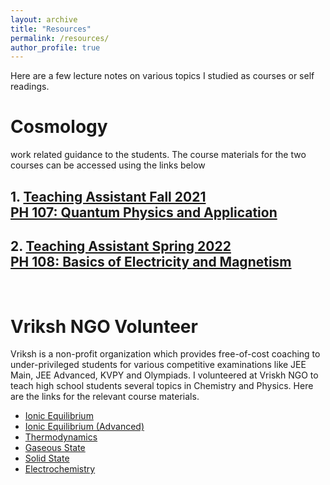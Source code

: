 ```yaml
---
layout: archive
title: "Resources"
permalink: /resources/
author_profile: true
---
```


<!--{% include base_path %}

{% for post in site.teaching reversed %}
  {% include archive-single.html %}
{% endfor %}-->

Here are a few lecture notes on various topics I studied as courses or self readings.
# Cosmology

 work related guidance to the students. The course materials for the two courses can be accessed using the links below

## 1. [Teaching Assistant Fall 2021 <br/> PH 107: Quantum Physics and Application](https://prakharbansal16.github.io/teaching/PH%20107%20Fall%202021)



## 2. [Teaching Assistant Spring 2022 <br/> PH 108: Basics of Electricity and Magnetism](https://prakharbansal16.github.io/teaching/PH%20108%20Spring%202022)

<br/>


# Vriksh NGO Volunteer

Vriksh is a non-profit organization which provides free-of-cost coaching to under-privileged students for various competitive examinations like JEE Main, JEE Advanced, KVPY and Olympiads. I volunteered at Vriskh NGO to teach high school students several topics in Chemistry and Physics. Here are the links for the relevant course materials.

- [Ionic Equilibrium](https://drive.google.com/drive/folders/1ZORn4wCNGwQ1QEPC_-7EovAQ2BDmpDo8?usp=sharing)
- [Ionic Equilibrium (Advanced)](https://drive.google.com/drive/folders/1gU9LCVSdm-YVAHEEm8mMMBjhGHcGlT-p?usp=sharing)
- [Thermodynamics](https://drive.google.com/drive/folders/1fMyk7Z9f2Dr5d_l0GuxH613RqeKDd_4r?usp=sharing)
- [Gaseous State](https://drive.google.com/drive/folders/1MYNfZ4SyLRsekFgBLORBAECd5C6YtSzS?usp=sharing)
- [Solid State](https://drive.google.com/drive/folders/1dDd89ePDEdDpIl0OF4-10Bx_bnV6Ket0?usp=sharing)
- [Electrochemistry](https://drive.google.com/drive/folders/1vD4IbbsmAfqvmYaEJ1FZziU_ke9qEAKc?usp=sharing)
